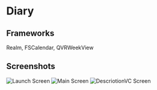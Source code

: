 # Diary

## Frameworks
Realm, FSCalendar, QVRWeekView

## Screenshots

![Launch Screen](https://github.com/Alexander-Sobolev/Diary/blob/main/Diary/Screenshots/Screen1.png)
![Main Screen](https://github.com/Alexander-Sobolev/Diary/blob/main/Diary/Screenshots/Screen2.png)
![DescriotionVC Screen](https://github.com/Alexander-Sobolev/Diary/blob/main/Diary/Screenshots/Screen3.png)
